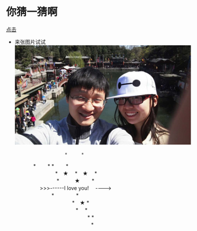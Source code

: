 你猜一猜啊
=====

[点击]( "鼠标往哪里放呢") </br>
* 来张图片试试
![](https://github.com/daidaixiaoxiao/images/raw/master/b.jpg)  


                         *　 　 * 　
　　　　　 *　　 * *　　 *</br>　 　　　
　　　　　*　★　 *　★　 *</br>　 　　　
　　　　　 *　　　★　　 *</br>　 　　　
　　>>>------I love you!　 ----></br>　 　
　　　　　　 *　　　　 *</br>　 　　　　
　　　　　　　 *　★ *</br>　 　　　　
　　　　　　　　*　 *</br>　 　　　　　　
　　　　　　　　 * *</br>　 　　　　　　
　　　　　　　　　*</br>　 　　

